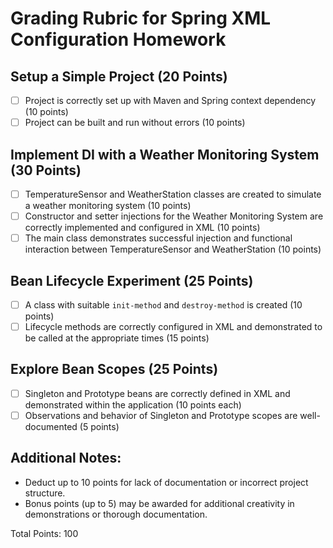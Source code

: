 # Grading Rubric for Spring XML Configuration Homework

## Setup a Simple Project (20 Points)
- [ ] Project is correctly set up with Maven and Spring context dependency (10 points)
- [ ] Project can be built and run without errors (10 points)

## Implement DI with a Weather Monitoring System (30 Points)
- [ ] TemperatureSensor and WeatherStation classes are created to simulate a weather monitoring system (10 points)
- [ ] Constructor and setter injections for the Weather Monitoring System are correctly implemented and configured in XML (10 points)
- [ ] The main class demonstrates successful injection and functional interaction between TemperatureSensor and WeatherStation (10 points)

## Bean Lifecycle Experiment (25 Points)
- [ ] A class with suitable `init-method` and `destroy-method` is created (10 points)
- [ ] Lifecycle methods are correctly configured in XML and demonstrated to be called at the appropriate times (15 points)

## Explore Bean Scopes (25 Points)
- [ ] Singleton and Prototype beans are correctly defined in XML and demonstrated within the application (10 points each)
- [ ] Observations and behavior of Singleton and Prototype scopes are well-documented (5 points)

## Additional Notes:
- Deduct up to 10 points for lack of documentation or incorrect project structure.
- Bonus points (up to 5) may be awarded for additional creativity in demonstrations or thorough documentation.

Total Points: 100